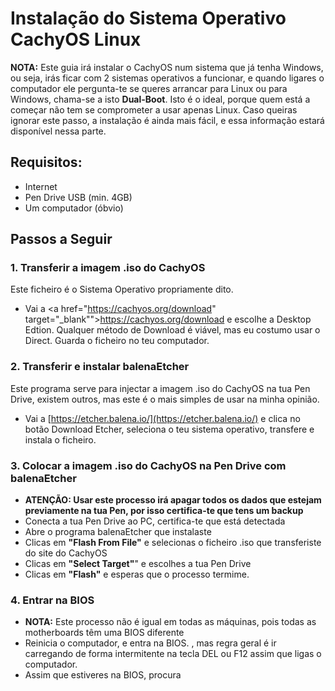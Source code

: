 # Instalação do Sistema Operativo CachyOS Linux

**NOTA:** Este guia irá instalar o CachyOS num sistema que já tenha Windows, ou seja, irás ficar com 2 sistemas operativos a funcionar, e quando ligares o computador ele pergunta-te se queres arrancar para Linux ou para Windows, chama-se a isto **Dual-Boot**. Isto é o ideal, porque quem está a começar não tem se comprometer a usar apenas Linux. Caso queiras ignorar este passo, a instalação é ainda mais fácil, e essa informação estará disponível nessa parte.

## Requisitos:
- Internet
- Pen Drive USB (min. 4GB)
- Um computador (óbvio)

## Passos a Seguir
### 1. Transferir a imagem .iso do CachyOS
Este ficheiro é o Sistema Operativo propriamente dito.
- Vai a <a href="https://cachyos.org/download" target="_blank"">https://cachyos.org/download</a> e escolhe a Desktop Edtion. Qualquer método de Download é viável, mas eu costumo usar o Direct. Guarda o ficheiro no teu computador.

### 2. Transferir e instalar balenaEtcher
Este programa serve para injectar a imagem .iso do CachyOS na tua Pen Drive, existem outros, mas este é o mais simples de usar na minha opinião.
- Vai a [https://etcher.balena.io/](https://etcher.balena.io/) e clica no botão Download Etcher, seleciona o teu sistema operativo, transfere e instala o ficheiro.

### 3. Colocar a imagem .iso do CachyOS na Pen Drive com balenaEtcher
- **ATENÇÃO: Usar este processo irá apagar todos os dados que estejam previamente na tua Pen, por isso certifica-te que tens um backup**
- Conecta a tua Pen Drive ao PC, certifica-te que está detectada
- Abre o programa balenaEtcher que instalaste
- Clicas em **"Flash From File"** e selecionas o ficheiro .iso que transferiste do site do CachyOS
- Clicas em **"Select Target"**" e escolhes a tua Pen Drive
- Clicas em **"Flash"** e esperas que o processo termime.

### 4. Entrar na BIOS
- **NOTA:** Este processo não é igual em todas as máquinas, pois todas as motherboards têm uma BIOS diferente
- Reinicia o computador, e entra na BIOS. , mas regra geral é ir carregando de forma intermitente na tecla DEL ou F12 assim que ligas o computador.
- Assim que estiveres na BIOS, procura
